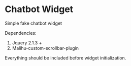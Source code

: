 # Chatbot Widget
Simple fake chatbot widget

Dependencies:
1. Jquery 2.1.3 +
2. Malihu-custom-scrollbar-plugin

Everything should be included before widget initialization.
